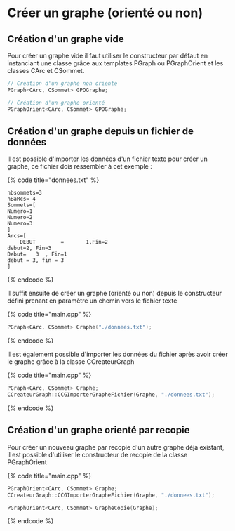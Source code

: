 # Créer un graphe (orienté ou non)

## Création d'un graphe vide



Pour créer un graphe vide il faut utiliser le constructeur par défaut en instanciant une classe grâce aux templates PGraph ou PGraphOrient et les classes CArc et CSommet.

```cpp
// Création d'un graphe non orienté 
PGraph<CArc, CSommet> GPOGraphe;
```

```cpp
// Création d'un graphe orienté
PGraphOrient<CArc, CSommet> GPOGraphe;
```

## Création d'un graphe depuis un fichier de données

Il est possible d'importer les données d'un fichier texte pour créer un graphe, ce fichier dois ressembler à cet exemple :&#x20;

{% code title="donnees.txt" %}
```
nbsommets=3
nBaRcs=	4
Sommets=[
Numero=1
Numero=2
Numero=3
]
Arcs=[
	DEBUT        =       1,Fin=2   
debut=2, Fin=3
Debut=   3  , Fin=1
debut = 3, fin = 3
]
```
{% endcode %}

Il suffit ensuite de créer un graphe (orienté ou non) depuis le constructeur défini prenant en paramètre un chemin vers le fichier texte

{% code title="main.cpp" %}
```cpp
PGraph<CArc, CSommet> Graphe("./donnees.txt");
```
{% endcode %}

Il est également possible d'importer les données du fichier après avoir créer le graphe grâce à la classe CCreateurGraph&#x20;

{% code title="main.cpp" %}
```cpp
PGraph<CArc, CSommet> Graphe;
CCreateurGraph::CCGImporterGrapheFichier(Graphe, "./donnees.txt");
```
{% endcode %}

## Création d'un graphe orienté par recopie

Pour créer un nouveau graphe par recopie d'un autre graphe déjà existant, il est possible d'utiliser le constructeur de recopie de la classe PGraphOrient

{% code title="main.cpp" %}
```cpp
PGraphOrient<CArc, CSommet> Graphe;
CCreateurGraph::CCGImporterGrapheFichier(Graphe, "./donnees.txt");

PGraphOrient<CArc, CSommet> GrapheCopie(Graphe);
```
{% endcode %}
